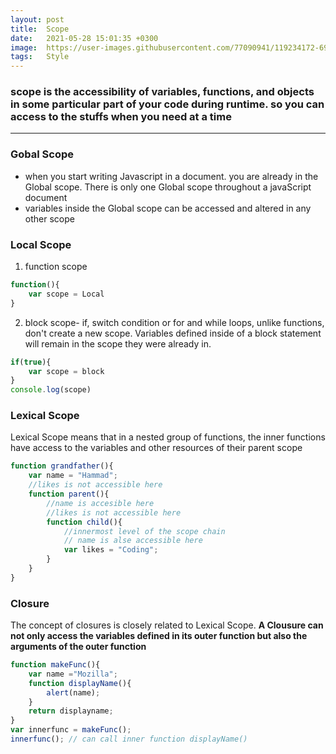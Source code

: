 ```yaml
---
layout: post
title:  Scope 
date:   2021-05-28 15:01:35 +0300
image:  https://user-images.githubusercontent.com/77090941/119234172-69717180-bb67-11eb-8acc-f687aa97de80.jpg
tags:   Style
---
```

### scope is the accessibility of variables, functions, and objects in some particular part of your code during runtime. so you can access to the stuffs when you need at a time 
---
### Gobal Scope 
- when you start writing Javascript in a document. you are already in the Global scope. There is only one Global scope throughout a javaScript document 
- variables inside the Global scope can be accessed and altered in any other scope

### Local Scope
1. function scope
```js
function(){
    var scope = Local
}

```

2. block scope- if, switch condition or for and while loops, unlike functions, don't create a new scope. Variables defined inside of a block statement will remain in the scope they were already in.
```js
if(true){
    var scope = block
}
console.log(scope)

```
### Lexical Scope 
Lexical Scope means that in a nested group of functions, the inner functions have access to the variables and other resources of their parent scope 
```js
function grandfather(){
    var name = "Hammad";
    //likes is not accessible here
    function parent(){
        //name is accesible here
        //likes is not accessible here
        function child(){
            //innermost level of the scope chain
            // name is alse accessible here
            var likes = "Coding";
        }
    }
}
```
### Closure 
The concept of closures is closely related to Lexical Scope.
**A Clousure can not only access the variables defined in its outer function but also the arguments of the outer function**
```js
function makeFunc(){
    var name ="Mozilla";
    function displayName(){
        alert(name);
    }
    return displayname;
}
var innerfunc = makeFunc();
innerfunc(); // can call inner function displayName()
```